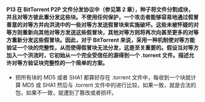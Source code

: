 #### P13 在 BitTorrent P2P 文件分发协议中（参见第 2 章），种子将文件分割成块，并且对等方彼此重分发这些块。不使用任何保护，一个攻击者能够容易地通过假冒善意的对等方并向洪流中的一些对等方发送假冒块来实施破坏。这些未被怀疑的对等方则重新向其他对等方发送这些假冒块，其他对等方则将再次向甚至更多的对等方重新分发这些假冒块。因此，对于 BitTorrent 来说，采用一种机制使对等方能验证一个块的完整性，从而使得假冒块无法分发，这是至关重要的。假设当对等方加入一个洪流时，它初始从一个完全受信任的源得到一个 .torrent 文件。描述允许对等方验证块完整性的一个简单的方案。

   * 把所有块的 MD5 或者 SHA1 都算好存在 .torrent 文件中，每收到一个块就计算 MD5 或 SHA1 然后与 .torrent 文件中的进行比较，如果一致，就是合法的包，如果不一致，就遭到了篡改或者损坏。




